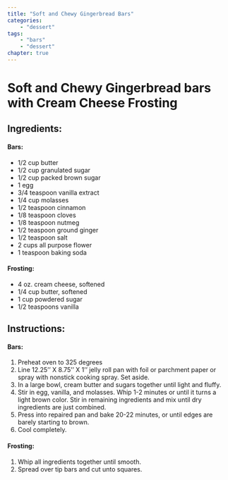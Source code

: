 ```yaml
---
title: "Soft and Chewy Gingerbread Bars"
categories:
    - "dessert"
tags: 
    - "bars"
    - "dessert"
chapter: true
---
```

# Soft and Chewy Gingerbread bars with Cream Cheese Frosting

## Ingredients:

#### Bars:
- 1/2 cup butter
- 1/2 cup granulated sugar
- 1/2 cup packed brown sugar
- 1 egg
- 3/4 teaspoon vanilla extract
- 1/4 cup molasses
- 1/2 teaspoon cinnamon
- 1/8 teaspoon cloves
- 1/8 teaspoon nutmeg
- 1/2 teaspoon ground ginger
- 1/2 teaspoon salt
- 2 cups all purpose flower
- 1 teaspoon baking soda

#### Frosting:
- 4 oz. cream cheese, softened
- 1/4 cup butter, softened
- 1 cup powdered sugar
- 1/2 teaspoons vanilla

## Instructions:

#### Bars:

1. Preheat oven to 325 degrees
2. Line 12.25’’ X 8.75’’ X 1’’ jelly roll pan with foil or parchment paper or spray with nonstick
cooking spray. Set aside.
3. In a large bowl, cream butter and sugars together until light and fluffy. 
4. Stir in egg, vanilla, and molasses. Whip 1-2 minutes or until it turns a light brown color. Stir in remaining ingredients and mix until dry ingredients are just combined. 
5. Press into repaired pan and bake 20-22 minutes, or until edges are barely starting to brown. 
6. Cool completely.

#### Frosting:

1. Whip all ingredients together until smooth. 
2. Spread over tip bars and cut unto squares.
